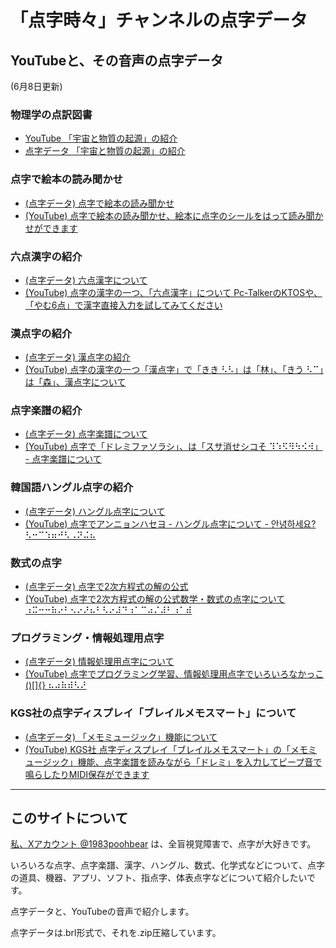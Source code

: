 # 「点字時々」チャンネルの点字データ

## YouTubeと、その音声の点字データ

(6月8日更新)

### 物理学の点訳図書

- [YouTube 「宇宙と物質の起源」の紹介](https://youtu.be/EdEWaeY5Rnk)
- [点字データ 「宇宙と物質の起源」の紹介](/tenjidata/buturi1.brl.zip)

### 点字で絵本の読み聞かせ

- [(点字データ) 点字で絵本の読み聞かせ](./tenjidata/ehon.brl.zip)
- [(YouTube) 点字で絵本の読み聞かせ、絵本に点字のシールをはって読み聞かせができます](https://youtu.be/PaHp6hRCKKE?si=-ulSVeFD771z2huG)

### 六点漢字の紹介

- [(点字データ) 六点漢字について](./tenjidata/rokutenkanji1.brl.zip)
- [(YouTube) 点字の漢字の一つ、「六点漢字」について Pc-TalkerのKTOSや、「やむ6点」で漢字直接入力を試してみてください](https://youtu.be/11sk-7IMxCw?si=n5MomBzo69VTjG7s)

### 漢点字の紹介

- [(点字データ) 漢点字の紹介](./tenjidata/kantenji1.brl.zip)
- [(YouTube) 点字の漢字の一つ「漢点字」で「きき ⠣⠣」は「林」、「きう ⠣⠉」は「森」、漢点字について](https://youtu.be/UCMW8wk2mlQ?si=GIiwUpMrBhdyBSK1)

### 点字楽譜の紹介

- [(点字データ) 点字楽譜について](./tenjidata/gakufu1.brl.zip)
- [(YouTube) 点字で「ドレミファソラシ」、は「スサ消せシコそ ⠹⠱⠫⠻⠳⠪⠺」 - 点字楽譜について](https://youtu.be/749v2Ch6CXA?si=AY5D2QAhOC9imAPM)

### 韓国語ハングル点字の紹介

- [(点字データ) ハングル点字について](./tenjidata/hanguru1.brl.zip)
- [(YouTube) 点字でアンニョンハセヨ - ハングル点字について - 안녕하세요? ⠣⠒⠉⠱⠶⠚⠣⠠⠝⠬⠦](https://youtu.be/KVQ5f7muEcs?si=2To7-x-FnQh0ARum)

### 数式の点字

- [(点字データ) 点字で2次方程式の解の公式](./tenjidata/sugakutenji1.brl.zip)
- [(YouTube) 点字で2次方程式の解の公式数学・数式の点字について ⠰⠭⠒⠒⠷⠔⠃⠢⠔⠜⠦⠃⠣⠔⠼⠙⠰⠁⠉⠴⠌⠼⠃⠰⠁⠾](https://youtu.be/T9SWf2KjA2w?si=i0zrefvrA1FgSs2o)

### プログラミング・情報処理用点字

- [(点字データ) 情報処理用点字について](./tenjidata/johosyoritenji1.brl.zip)
- [(YouTube) 点字でプログラミング学習、情報処理用点字でいろいろなかっこ()[]{} ⠦⠴⠷⠾⠣⠜](https://youtu.be/H5CVaNnXHxw?si=y17v4LdLJYwI6TEX)

### KGS社の点字ディスプレイ「ブレイルメモスマート」について

- [(点字データ) 「メモミュージック」機能について](./tenjidata/memomusic.brl.zip)
- [(YouTube) KGS社 点字ディスプレイ「ブレイルメモスマート」の「メモミュージック」機能、点字楽譜を読みながら「ドレミ」を入力してビープ音で鳴らしたりMIDI保存ができます](https://youtu.be/Na4f-G2K9hI?si=D0VRdYXvHMEr3dun)

<div>
<hr>

## このサイトについて

[私、Xアカウント @1983poohbear](https://x.com/1983poohbear) は、全盲視覚障害で、点字が大好きです。

いろいろな点字、点字楽譜、漢字、ハングル、数式、化学式などについて、点字の道具、機器、アプリ、ソフト、指点字、体表点字などについて紹介したいです。

点字データと、YouTubeの音声で紹介します。

点字データは.brl形式で、それを.zip圧縮しています。

</div>


